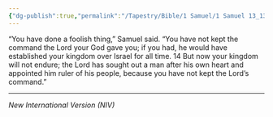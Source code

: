 ```yaml
---
{"dg-publish":true,"permalink":"/Tapestry/Bible/1 Samuel/1 Samuel 13_13-14/","title":"1 Samuel 13:13-14","hide":true,"tags":["bible-verse","bible-verse"],"dgHomeLink":true,"dgShowLocalGraph":true,"dgEnableSearch":true}
---
```



“You have done a foolish thing,” Samuel said. “You have not kept the command the Lord your God gave you; if you had, he would have established your kingdom over Israel for all time. 14 But now your kingdom will not endure; the Lord has sought out a man after his own heart and appointed him ruler of his people, because you have not kept the Lord’s command.”

---
*New International Version (NIV)*